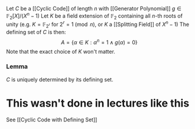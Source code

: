 Let $C$ be a [[Cyclic Code]] of length $n$ 
with [[Generator Polynomial]] $g\in \mathbb{F}_{2}[X] /(X^{n}-1)$
Let $K$ be a field extension of $\mathbb{F}_{2}$ containing all $n$-th roots of unity
(e.g. $K=\mathbb{F}_{2^{r}}$ for $2^{r}=1\pmod{n}$, or $K$ a [[Splitting Field]] of $X^{n}-1$)
The defining set of $C$ is then:
$$
A=\{ \alpha \in K:\alpha^{n}=1\land g(\alpha)=0 \}
$$
Note that the exact choice of $K$ won't matter. 
### Lemma
$C$ is uniquely determined by its defining set.


# This wasn't done in lectures like this
See [[Cyclic Code with Defining Set]]